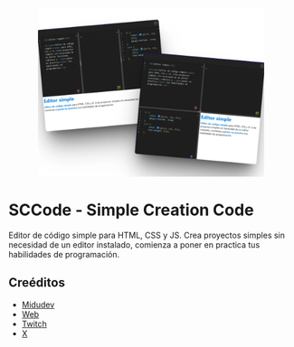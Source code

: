 <p align="center">
    <a href="https://github.com/MoropM/sccode" target="_blank"><img src="https://raw.githubusercontent.com/MoropM/sccode/refs/heads/master/public/sscode.webp?token=GHSAT0AAAAAAC4JQGGUSIGUNH6CZOQ3GZFEZ7HJ6EQ" width="400"></a>
</p>

# SCCode - Simple Creation Code

Editor de código simple para HTML, CSS y JS. Crea proyectos simples sin necesidad de un editor instalado, comienza a poner en practica tus habilidades de programación.

## Creéditos

 - [Midudev](https://github.com/midudev)
 - [Web](https://midu.dev/)
 - [Twitch](https://www.twitch.tv/midudev)
 - [X](https://x.com/midudev)